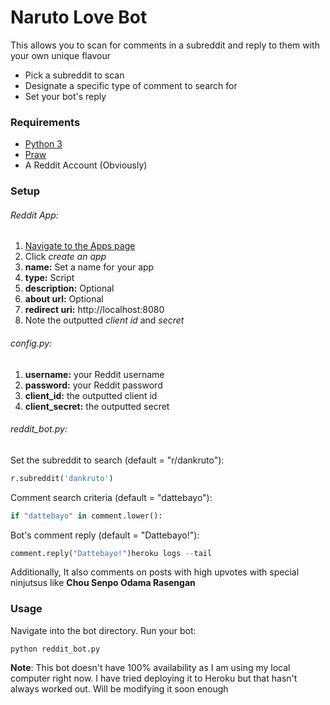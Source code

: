 # Naruto Love Bot
This allows you to scan for comments in a subreddit and reply to them with your own unique flavour
  - Pick a subreddit to scan
  - Designate a specific type of comment to search for
  - Set your bot's reply

### Requirements
  - [Python 3](https://www.python.org/downloads/)
  - [Praw](https://praw.readthedocs.io/en/latest/getting_started/installation.html)
  - A Reddit Account (Obviously)

### Setup
###### Reddit App:
1. [Navigate to the Apps page ](https://www.reddit.com/prefs/apps/)
2. Click *create an app*
3. **name:** Set a name for your app
4. **type:** Script
5. **description:** Optional
6. **about url:** Optional
7. **redirect uri:** http://localhost:8080
8. Note the outputted *client id* and *secret*

###### config.py:
1. **username:** your Reddit username
2. **password:** your Reddit password
3. **client_id:** the outputted client id
4. **client_secret:** the outputted secret

###### reddit_bot.py:

Set the subreddit to search (default = "r/dankruto"):
```python
r.subreddit('dankruto') 
```
Comment search criteria (default = "dattebayo"):
```python
if "dattebayo" in comment.lower():
```
Bot's comment reply (default = "Dattebayo!"):
```python
comment.reply("Dattebayo!")heroku logs --tail
```

Additionally, It also comments on posts with high upvotes with special ninjutsus like **Chou Senpo Odama Rasengan**

### Usage

Navigate into the bot directory.
Run your bot:
```
python reddit_bot.py
```

**Note**: This bot doesn't have 100% availability as I am using my local computer right now. I have tried deploying it to Heroku but that hasn't always worked out. Will be modifying it soon enough